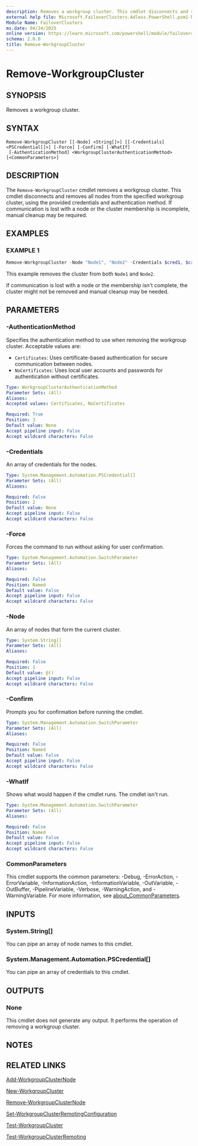 ```yaml
---
description: Removes a workgroup cluster. This cmdlet disconnects and removes all nodes from the specified workgroup cluster, using the provided credentials and authentication method.
external help file: Microsoft.FailoverClusters.Adless.PowerShell.psm1-help.xml
Module Name: FailoverClusters
ms.date: 04/24/2025
online version: https://learn.microsoft.com/powershell/module/failoverclusters/remove-workgroupcluster?view=windowsserver2025-ps&wt.mc_id=ps-gethelp
schema: 2.0.0
title: Remove-WorkgroupCluster
---
```


# Remove-WorkgroupCluster

## SYNOPSIS
Removes a workgroup cluster.

## SYNTAX

```
Remove-WorkgroupCluster [[-Node] <String[]>] [[-Credentials] <PSCredential[]>] [-Force] [-Confirm] [-WhatIf]
 [-AuthenticationMethod] <WorkgroupClusterAuthenticationMethod> [<CommonParameters>]
```

## DESCRIPTION

The `Remove-WorkgroupCluster` cmdlet removes a workgroup cluster. This cmdlet disconnects and removes all nodes from the specified workgroup cluster, using the provided credentials and authentication method. If communication is lost with a node or the cluster membership is incomplete, manual cleanup may be required.

## EXAMPLES

### EXAMPLE 1

```powershell
Remove-WorkgroupCluster -Node "Node1", "Node2" -Credentials $cred1, $cred2
```

This example removes the cluster from both `Node1` and `Node2`.

If communication is lost with a node or the membership isn't complete, the cluster might not
be removed and manual cleanup may be needed.

## PARAMETERS

### -AuthenticationMethod
Specifies the authentication method to use when removing the workgroup cluster. Acceptable values are:
- `Certificates`: Uses certificate-based authentication for secure communication between nodes.
- `NoCertificates`: Uses local user accounts and passwords for authentication without certificates.

```yaml
Type: WorkgroupClusterAuthenticationMethod
Parameter Sets: (All)
Aliases:
Accepted values: Certificates, NoCertificates

Required: True
Position: 3
Default value: None
Accept pipeline input: False
Accept wildcard characters: False
```

### -Credentials

An array of credentials for the nodes.

```yaml
Type: System.Management.Automation.PSCredential[]
Parameter Sets: (All)
Aliases:

Required: False
Position: 2
Default value: None
Accept pipeline input: False
Accept wildcard characters: False
```

### -Force

Forces the command to run without asking for user confirmation.

```yaml
Type: System.Management.Automation.SwitchParameter
Parameter Sets: (All)
Aliases:

Required: False
Position: Named
Default value: False
Accept pipeline input: False
Accept wildcard characters: False
```

### -Node

An array of nodes that form the current cluster.

```yaml
Type: System.String[]
Parameter Sets: (All)
Aliases:

Required: False
Position: 1
Default value: @()
Accept pipeline input: False
Accept wildcard characters: False
```

### -Confirm

Prompts you for confirmation before running the cmdlet.

```yaml
Type: System.Management.Automation.SwitchParameter
Parameter Sets: (All)
Aliases:

Required: False
Position: Named
Default value: False
Accept pipeline input: False
Accept wildcard characters: False
```

### -WhatIf

Shows what would happen if the cmdlet runs. The cmdlet isn't run.

```yaml
Type: System.Management.Automation.SwitchParameter
Parameter Sets: (All)
Aliases:

Required: False
Position: Named
Default value: False
Accept pipeline input: False
Accept wildcard characters: False
```

### CommonParameters

This cmdlet supports the common parameters: -Debug, -ErrorAction, -ErrorVariable,
-InformationAction, -InformationVariable, -OutVariable, -OutBuffer, -PipelineVariable, -Verbose,
-WarningAction, and -WarningVariable. For more information, see
[about_CommonParameters](/powershell/module/microsoft.powershell.core/about/about_commonparameters).

## INPUTS

### System.String[]
You can pipe an array of node names to this cmdlet.

### System.Management.Automation.PSCredential[]
You can pipe an array of credentials to this cmdlet.

## OUTPUTS

### None
This cmdlet does not generate any output. It performs the operation of removing a workgroup cluster.

## NOTES

## RELATED LINKS

[Add-WorkgroupClusterNode](add-workgroupclusternode.md)

[New-WorkgroupCluster](new-workgroupcluster.md)

[Remove-WorkgroupClusterNode](remove-workgroupclusternode.md)

[Set-WorkgroupClusterRemotingConfiguration](set-workgroupclusterremotingconfiguration.md)

[Test-WorkgroupCluster](test-workgroupcluster.md)

[Test-WorkgroupClusterRemoting](test-workgroupclusterremoting.md)
